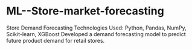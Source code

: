 # ML--Store-market-forecasting
Store Demand Forecasting Technologies Used: Python, Pandas, NumPy, Scikit-learn, XGBoost Developed a demand forecasting model to predict future product demand for retail stores.
